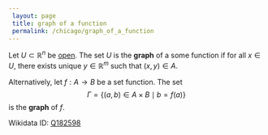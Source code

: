 ```yaml
---
 layout: page
 title: graph of a function
 permalink: /chicago/graph_of_a_function
---
```

Let $U \subset \mathbb R^n$ be [open](https://mathgloss.github.io/MathGloss/chicago/open). The set $U$ is the **graph** of a some function if for all $x \in U$, there exists unique $y \in \mathbb R^m$ such that $(x,y) \in A$.

Alternatively, let $f:A\to B$ be a set function. The set $$\Gamma = \{(a,b) \in A\times B \mid b=f(a)\}$$ is the **graph** of $f$.

Wikidata ID: [Q182598](https://www.wikidata.org/wiki/Q182598)